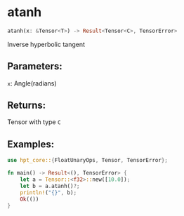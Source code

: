 # atanh
```rust
atanh(x: &Tensor<T>) -> Result<Tensor<C>, TensorError>
```
Inverse hyperbolic tangent
## Parameters:
`x`: Angle(radians)
## Returns:
Tensor with type `C`
## Examples:
```rust
use hpt_core::{FloatUnaryOps, Tensor, TensorError};

fn main() -> Result<(), TensorError> {
    let a = Tensor::<f32>::new([10.0]);
    let b = a.atanh()?;
    println!("{}", b);
    Ok(())
}
```